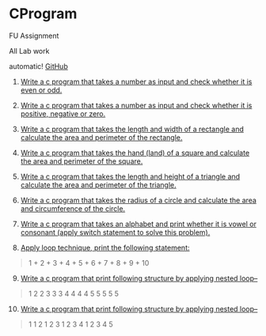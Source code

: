 # CProgram
FU Assignment

All Lab work

automatic!
[GitHub](http://github.com)

1. [Write a c program that takes a number as input and check whether it is even or odd.](https://github.com/atiqrs/CProgram/blob/master/01.even_or_odd.c)

2. [Write a c program that takes a number as input and check whether it is positive, negative
or zero.](https://github.com/atiqrs/CProgram/blob/master/02.check%20positive%2C%20negative%20or%20zero.c)

3. [Write a c program that takes the length and width of a rectangle and calculate the area
and perimeter of the rectangle.](https://github.com/atiqrs/CProgram/blob/master/03.area%20and%20perimeter%20of%20rectangle.c)

4. [Write a c program that takes the hand (land) of a square and calculate the area and
perimeter of the square.](https://github.com/atiqrs/CProgram/blob/master/04.area%20and%20perimeter%20of%20the%20square.c)

5. [Write a c program that takes the length and height of a triangle and calculate the area and
perimeter of the triangle.](https://github.com/atiqrs/CProgram/blob/master/05.area%20and%20perimeter%20of%20the%20triangle.c)

6. [Write a c program that takes the radius of a circle and calculate the area and circumference of the
circle.](https://github.com/atiqrs/CProgram/blob/master/06.area%20and%20circumference%20of%20the%20circle.c)

7. [Write a c program that takes an alphabet and print whether it is vowel or consonant (apply switch
statement to solve this problem).](https://github.com/atiqrs/CProgram/blob/master/07.print%20alphabet%20is%20vowel%20or%20consonant.c)

8. [Apply loop technique, print the following statement:](https://github.com/atiqrs/CProgram/blob/master/08.Loop.c) 
 > 1 + 2 + 3 + 4 + 5 + 6 + 7 + 8 + 9 + 10

9. [Write a c program that print following structure by applying nested loop–](https://github.com/atiqrs/CProgram/blob/master/09.NestedLoopOne.c)
>1
>2 2
>3 3 3
>4 4 4 4
>5 5 5 5 5

10. [Write a c program that print following structure by applying nested loop–](https://github.com/atiqrs/CProgram/blob/master/10.NestedLoopTwo.c)
>1
>1 2
>1 2 3
>1 2 3 4
>1 2 3 4 5
